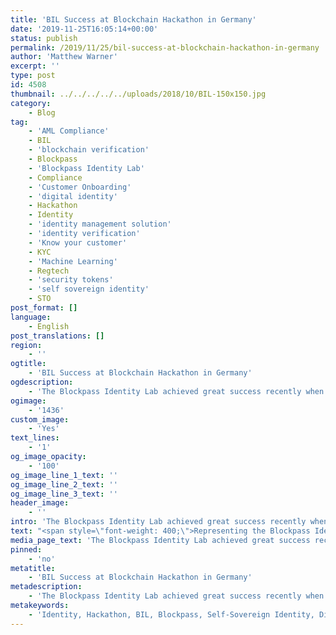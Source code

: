 ```yaml
---
title: 'BIL Success at Blockchain Hackathon in Germany'
date: '2019-11-25T16:05:14+00:00'
status: publish
permalink: /2019/11/25/bil-success-at-blockchain-hackathon-in-germany
author: 'Matthew Warner'
excerpt: ''
type: post
id: 4508
thumbnail: ../../../../../uploads/2018/10/BIL-150x150.jpg
category:
    - Blog
tag:
    - 'AML Compliance'
    - BIL
    - 'blockchain verification'
    - Blockpass
    - 'Blockpass Identity Lab'
    - Compliance
    - 'Customer Onboarding'
    - 'digital identity'
    - Hackathon
    - Identity
    - 'identity management solution'
    - 'identity verification'
    - 'Know your customer'
    - KYC
    - 'Machine Learning'
    - Regtech
    - 'security tokens'
    - 'self sovereign identity'
    - STO
post_format: []
language:
    - English
post_translations: []
region:
    - ''
ogtitle:
    - 'BIL Success at Blockchain Hackathon in Germany'
ogdescription:
    - 'The Blockpass Identity Lab achieved great success recently when attending the Diffusion 2019: Blockchain Hackathon. Over two days in Berlin, and hosted by Outlier Ventures, the hackathon saw over 500 experts in cryptography, machine learning, IoT and many other areas come together to investigate the possibilities provided by blockchain and linked technologies. '
ogimage:
    - '1436'
custom_image:
    - 'Yes'
text_lines:
    - '1'
og_image_opacity:
    - '100'
og_image_line_1_text: ''
og_image_line_2_text: ''
og_image_line_3_text: ''
header_image:
    - ''
intro: 'The Blockpass Identity Lab achieved great success recently when attending the Diffusion 2019: Blockchain Hackathon. Over two days in Berlin, and hosted by Outlier Ventures, the hackathon saw over 500 experts in cryptography, machine learning, IoT and many other areas come together to investigate the possibilities provided by blockchain and linked technologies. '
text: "<span style=\"font-weight: 400;\">Representing the Blockpass Identity Lab, Pavlos Papadopoulos, Adam James Hall and Will Abramson formed a 3-man team and took their knowledge and experience from research into identity, blockchain and privacy-preserving machine learning to take home not one, but two prizes - ‘Self-Sovereign Identity Best Social Impact’ and ‘Machine Learning in the Decentralised World Track Winner’ - for their Proof of Concept around a certified persons in a federated learning scenario. It is an incredible achievement, not only for showcasing how adept the team at the Blockpass Identity Lab are, but also for showing how important Self-Sovereign Identity is and how it has the ability to change technology for the better.\_\_</span>\r\n\r\n&nbsp;\r\n\r\n<span style=\"font-weight: 400;\">The solution combined Self-Sovereign Identity and Machine Learning using Hyperledger Aries and secure messaging capability DIDcomm (decentralised identifier communication) which was demonstrated at a conference recently by the British Columbia Government. In the project they created, the team designed an ecosystem which only allowed trusted entities to contribute to the machine learning process of the model, which was focused on a hospital and researcher use-case. Using secure channels with decentralised identifier communication, relevant authentications can be requested of the participants to ensure that those using the channel are not bad actors attempting to negatively impact the system.\_</span>\r\n\r\n&nbsp;\r\n\r\n<span style=\"font-weight: 400;\">The team described the process and results: “In our example a NHS Trust issued hospital credentials to hospitals, and a regulatory authority granted the researcher's credentials. After the credential validations from each side using the public DIDs of the relevant issue, the researcher sends his model to each participant with confidence that they are legitimate. The participants train their raw data, and a secure aggregator summary could then be used to summarise their outputs before sent back to the researcher.”</span>\r\n\r\n&nbsp;\r\n\r\n<span style=\"font-weight: 400;\">The final federated trained model defends the researcher from malicious misuses such as model poisoning attacks, and at the same time, it is protecting the privacy of the participants, since their raw data never left their premises.”</span>\r\n\r\n&nbsp;\r\n\r\n<span style=\"font-weight: 400;\">In essence, the BIL team created a model which could be trained via machine learning without sensitive information being exposed. The use-case of the NHS and healthcare in general is just one possible application of this concept. A similar approach could be applied to any industry where data privacy is sought or required, they could simply define a credential ecosystem and rules that make sense for them.</span>\r\n\r\n&nbsp;\r\n\r\n<span style=\"font-weight: 400;\">Given that there were only two days to complete the task, the PoC was not entirely finished to the team’s satisfaction by the end; the biggest issue was understanding the DIDcomm protocol and how to use it to share the machine learning parameters. Nevertheless, the scope of their achievement is incredible and we're excited to see what they achieve next!</span>\r\n\r\n&nbsp;\r\n\r\n<span style=\"font-weight: 400;\">You can read the team’s account of the events here: </span><a href=\"https://github.com/blockpass-identity-lab/aries-fl-demo/blob/master/blog.md\"><span style=\"font-weight: 400;\">https://github.com/blockpass-identity-lab/aries-fl-demo/blob/master/blog.md</span></a>\r\n\r\n<span style=\"font-weight: 400;\">The details of their project can also be found here: </span><a href=\"https://github.com/blockpass-identity-lab/aries-fl-demo\"><span style=\"font-weight: 400;\">https://github.com/blockpass-identity-lab/aries-fl-demo</span></a>"
media_page_text: 'The Blockpass Identity Lab achieved great success recently when attending the Diffusion 2019: Blockchain Hackathon. Over two days in Berlin, and hosted by Outlier Ventures, the hackathon saw over 500 experts in cryptography, machine learning, IoT and many other areas come together to investigate the possibilities provided by blockchain and linked technologies. '
pinned:
    - 'no'
metatitle:
    - 'BIL Success at Blockchain Hackathon in Germany'
metadescription:
    - 'The Blockpass Identity Lab achieved great success recently when attending the Diffusion 2019: Blockchain Hackathon. Over two days in Berlin, and hosted by Outlier Ventures, the hackathon saw over 500 experts in cryptography, machine learning, IoT and many other areas come together to investigate the possibilities provided by blockchain and linked technologies. '
metakeywords:
    - 'Identity, Hackathon, BIL, Blockpass, Self-Sovereign Identity, Digital identity, Identity Verification, Machine Learning, KYC,AML Compliance, Compliance, Blockpass Identity Lab, Customer Onboarding, Digital identity, identity management solution, Identity Verification, Know your customer, regtech, security tokens, sto, blockchain verification'
---
```

<!DOCTYPE html PUBLIC "-//W3C//DTD HTML 4.0 Transitional//EN" "http://www.w3.org/TR/REC-html40/loose.dtd">
<?xml encoding="UTF-8">
